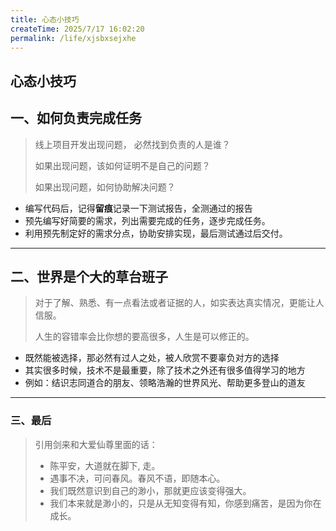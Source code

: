 ```yaml
---
title: 心态小技巧
createTime: 2025/7/17 16:02:20
permalink: /life/xjsbxsejxhe
---
```


## 心态小技巧

## 一、如何负责完成任务

> 线上项目开发出现问题， 必然找到负责的人是谁？
>
> 如果出现问题，该如何证明不是自己的问题？
>
> 如果出现问题，如何协助解决问题？

- 编写代码后，记得**留痕**记录一下测试报告，全测通过的报告
- 预先编写好简要的需求，列出需要完成的任务，逐步完成任务。
- 利用预先制定好的需求分点，协助安排实现，最后测试通过后交付。

---

## 二、世界是个大的草台班子

> 对于了解、熟悉、有一点看法或者证据的人，如实表达真实情况，更能让人信服。
>
> 人生的容错率会比你想的要高很多，人生是可以修正的。

+ 既然能被选择，那必然有过人之处，被人欣赏不要辜负对方的选择
+ 其实很多时候，技术不是最重要，除了技术之外还有很多值得学习的地方
+ 例如：结识志同道合的朋友、领略浩瀚的世界风光、帮助更多登山的道友

---

### 三、最后

> 引用剑来和大爱仙尊里面的话：
>
> + 陈平安，大道就在脚下, 走。
> + 遇事不决，可问春风。春风不语，即随本心。
> + 我们既然意识到自己的渺小，那就更应该变得强大。
> + 我们本来就是渺小的，只是从无知变得有知，你感到痛苦，是因为你在成长。
